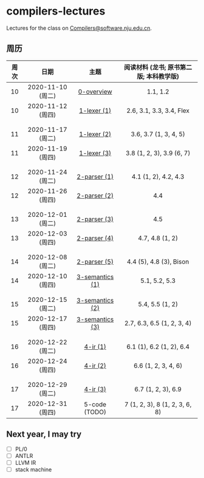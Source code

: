 # compilers-lectures

Lectures for the class on [Compilers@software.nju.edu.cn](https://github.com/orgs/courses-at-nju-by-hfwei/teams/compilers-course-at-nju-software/repositories).

## 周历

| 周次 | 日期 | 主题 | 阅读材料 (龙书; 原书第二版; 本科教学版) |
| :---: | :---: | :---: | :---: |
| 10 | 2020-11-10 (周二) | [0-overview](/0-overview) | 1.1, 1.2 |
| 10 | 2020-11-12 (周四) | [1-lexer (1)](/1-lexer) | 2.6, 3.1, 3.3, 3.4, Flex |
| | | |
| | | |
| 11 | 2020-11-17 (周二) | [1-lexer (2)](/1-lexer) | 3.6, 3.7 (1, 3, 4, 5) |
| 11 | 2020-11-19 (周四) | [1-lexer (3)](/1-lexer) | 3.8 (1, 2, 3), 3.9 (6, 7) |
| | | |
| | | |
| 12 | 2020-11-24 (周二) | [2-parser (1)](/2-parser) | 4.1 (1, 2), 4.2, 4.3 |
| 12 | 2020-11-26 (周四) | [2-parser (2)](/2-parser) | 4.4 |
| | | |
| | | |
| 13 | 2020-12-01 (周二) | [2-parser (3)](/2-parser) | 4.5 |
| 13 | 2020-12-03 (周四) | [2-parser (4)](/2-parser) | 4.7, 4.8 (1, 2) |
| | | |
| | | |
| 14 | 2020-12-08 (周二) | [2-parser (5)](/2-parser) | 4.4 (5), 4.8 (3), Bison |
| 14 | 2020-12-10 (周四) | [3-semantics (1)](/3-semantics) | 5.1, 5.2, 5.3 |
| | | |
| | | |
| 15 | 2020-12-15 (周二) | [3-semantics (2)](/3-semantics) | 5.4, 5.5 (1, 2) |
| 15 | 2020-12-17 (周四) | [3-semantics (3)](/3-semantics) | 2.7, 6.3, 6.5 (1, 2, 3, 4) |
| | | |
| | | |
| 16 | 2020-12-22 (周二) | [4-ir (1)](/4-ir) | 6.1 (1), 6.2 (1, 2), 6.4 |
| 16 | 2020-12-24 (周四) | [4-ir (2)](/4-ir) | 6.6 (1, 2, 3, 4, 6) |
| | | |
| | | |
| 17 | 2020-12-29 (周二) | [4-ir (3)](/4-ir) | 6.7 (1, 2, 3), 6.9 |
| 17 | 2020-12-31 (周四) | 5-code (TODO) | 7 (1, 2, 3), 8 (1, 2, 3, 6, 8) |

## Next year, I may try
- [ ] PL/0
- [ ] ANTLR
- [ ] LLVM IR
- [ ] stack machine